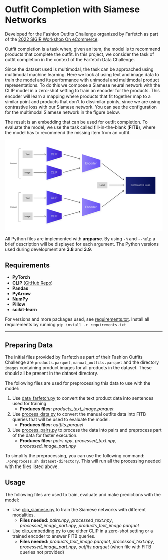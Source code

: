 # Outfit Completion with Siamese Networks

Developed for the Fashion Outfits Challenge organized by Farfetch as part of the
[2022 SIGIR Workshop On eCommerce](https://sigir-ecom.github.io/).

Outfit completion is a task when, given an item, the model is to recommend products that complete the outfit. In this
project, we consider the task of outfit completion in the context of the Farfetch Data Challenge.

Since the dataset used is multimodal, the task can be approached using multimodal machine learning. Here we look at
using text and image data to train the model and its performance with unimodal and multimodal product
representations. To do this we compose a Siamese neural network with the CLIP model in a zero-shot setting to train an
encoder for the products. This encoder will learn a mapping where products that fit together map to a similar point and
products that don't to dissimilar points, since we are using contrastive loss with our Siamese network.
You can see the configuration for the multimodal Siamese network in the figure below.

The result is an embedding that can be used for outfit completion. To evaluate the model, we use the task called
fill-in-the-blank (**FITB**), where the model has to recommend the missing item from an outfit.

![Siamese model configuration](images/Siamese-Model.png)

All Python files are implemented with **argparse**. By using `-h` and `--help`  a brief description will be displayed
for each argument. The Python versions used during development are **3.8** and **3.9**.

## Requirements

- **PyTorch**
- **CLIP** ([GitHub Repo](https://github.com/openai/CLIP))
- **Pandas**
- **PyArrow**
- **NumPy**
- **Pillow**
- **scikit-learn**

For versions and more packages used,
see [requirements.txt](https://github.com/vxvrs/OutfitComposition/blob/master/requirements.txt). Install all
requirements by running `pip install -r requirements.txt`

---

## Preparing Data
The initial files provided by Farfetch as part of their Fashion Outfits Challenge are `products.parquet`,
`manual_outfits.parquet` and the directory `images` containing product images for all products in the dataset. These
should all be present in the dataset directory.

The following files are used for preprocessing this data to use with the model:
1. Use [data_farfetch.py](https://github.com/vxvrs/OutfitComposition/blob/master/data_farfetch.py) to convert the text
   product data into sentences used for training.
    - **Produces files:** *products_text_image.parquet*
2. Use [process_data.py](https://github.com/vxvrs/OutfitComposition/blob/master/process_data.py) to convert the manual
   outfits data into FITB queries that will be used to evaluate the model.
    - **Produces files:** *outfits.parquet*
3. Use [process_pairs.py](https://github.com/vxvrs/OutfitComposition/blob/master/process_pairs.py) to process the data
   into pairs and preprocess part of the data for faster execution.
    - **Produces files:** *pairs.npy*, *processed_text.npy*, *processed_image_part.npy*

To simplify the preprocessing, you can use the following command: `./preprocess.sh dataset-directory`. This will run
all the processing needed with the files listed above.

## Usage

The following files are used to train, evaluate and make predictions with the model:

- Use [clip_siamese.py](https://github.com/vxvrs/OutfitComposition/blob/master/clip_siamese.py) to train the Siamese
  networks with different modalities.
    - **Files needed:** *pairs.npy*, *processed_text.npy*, *processed_image_part.npy*, *products_text_image.parquet*
- Use [clip_embedding.py](https://github.com/vxvrs/OutfitComposition/blob/master/clip_embedding.py) to use either CLIP
  in a zero-shot setting or a trained encoder to answer FITB queries.
    - **Files needed:** *products_text_image.parquet*, *processed_text.npy*, *processed_image_part.npy*,
      *outfits.parquet* (when file with FITB queries not provided)

